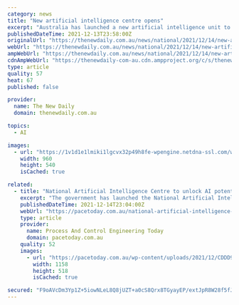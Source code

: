 ```yaml
---
category: news
title: "New artificial intelligence centre opens"
excerpt: "Australia has launched a new artificial intelligence unit to help businesses unlock the potential of AI. The Artificial Intelligence Centre has been established within CSIRO’s data and digital specialist arm Data61,"
publishedDateTime: 2021-12-13T23:58:00Z
originalUrl: "https://thenewdaily.com.au/news/national/2021/12/14/new-artificial-intelligence-centre/"
webUrl: "https://thenewdaily.com.au/news/national/2021/12/14/new-artificial-intelligence-centre/"
ampWebUrl: "https://thenewdaily.com.au/news/national/2021/12/14/new-artificial-intelligence-centre/amp/"
cdnAmpWebUrl: "https://thenewdaily-com-au.cdn.ampproject.org/c/s/thenewdaily.com.au/news/national/2021/12/14/new-artificial-intelligence-centre/amp/"
type: article
quality: 57
heat: 67
published: false

provider:
  name: The New Daily
  domain: thenewdaily.com.au

topics:
  - AI

images:
  - url: "https://1v1d1e1lmiki1lgcvx32p49h8fe-wpengine.netdna-ssl.com/wp-content/uploads/2021/12/1639439534-Artificial-intelligence-centre-960x540.jpg"
    width: 960
    height: 540
    isCached: true

related:
  - title: "National Artificial Intelligence Centre to unlock AI potential"
    excerpt: "The government has launched the National Artificial Intelligence Centre to help unlock the potential of AI for business in Australia."
    publishedDateTime: 2021-12-14T23:04:00Z
    webUrl: "https://pacetoday.com.au/national-artificial-intelligence-centre-unlock-ai-potential/"
    type: article
    provider:
      name: Process And Control Engineering Today
      domain: pacetoday.com.au
    quality: 52
    images:
      - url: "https://pacetoday.com.au/wp-content/uploads/2021/12/CDDD9F9F-0644-459E-97F7-191F1187ABED_1_201_a.jpeg"
        width: 1158
        height: 518
        isCached: true

secured: "F9oAVcDm3Yp1Z+5iowNLeL8Q8jUZT+a0cS8Qrx8TGyayEP/extJpR8W28f5fJWqFQkBnBr9+YZZ1OYTODfl2hOqUkMR2kClId/u6YSOsculvufbsrFAyNlcj5N79kfVv7hy2yKb3ZXVGofDe3ZwoH8pn8aktJTopJqFVQG4veyS8jpyuBBpIBYF5jfyal+SrB0E1HPILGNpyaNBIYIGqgFoBhwv5mdPOSY1htICJgG3G/2n/8Lq+1DKQYbQI9maB+fCc0I1/Cn9RsRuTDD2qLTBKtQO/KYwYDHYg3IjZbET/XtaSZ+tSr4xfbVUjLacN3OgKUNTYklc4bbSnZcDdotSZSokoF6QjerPbH9XMYDo=;f5aJqmiYrNAd3x18gFaZwA=="
---
```


